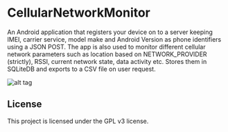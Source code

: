 # CellularNetworkMonitor

An Android application that registers your device on to a server keeping IMEI, 
carrier service, model make and Android Version as phone identifiers using a JSON POST.
The app is also used to monitor different cellular network parameters such as
location based on NETWORK_PROVIDER (strictly), RSSI, current network state, data activity etc.
Stores them in SQLiteDB and exports to a CSV file on user request.

![alt tag](https://raw.githubusercontent.com/gautamgitspace/CellularNetworkMonitor/master/layout.png)

License
-----------
This project is licensed under the GPL v3 license.

